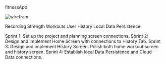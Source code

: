 fitnessApp




![wirefram](https://github.com/Dragothief/fitnessApp/assets/13042582/bf53e234-c68a-4dd5-8574-34e6a5d4d7d0)

Recording Strength Workouts
User History
Local Data Persistence

Sprint 1: Set up the project and planning screen connections.
Sprint 2: Design and implement Home Screen with connections to History Tab. 
Sprint 3: Design and implement History Screen. Polish both home workout screen and history screen.
Sprint 4: Establish local Data Persistence and Cloud Data connections. 

